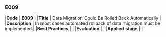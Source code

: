 ### E009

|**Code**           | **E009** |
|**Title**          | Data Migration Could Be Rolled Back Automatically |
|**Description**    | In most cases automated rollback of data migration must be implemented.|
|**Best Practices** | |
|**Evaluation**     | |
|**Applied stage**  | |
